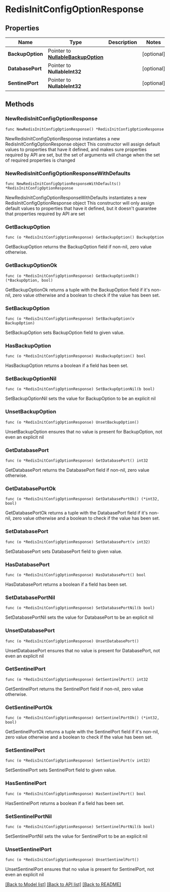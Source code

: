 # RedisInitConfigOptionResponse

## Properties

Name | Type | Description | Notes
------------ | ------------- | ------------- | -------------
**BackupOption** | Pointer to [**NullableBackupOption**](BackupOption.md) |  | [optional] 
**DatabasePort** | Pointer to **NullableInt32** |  | [optional] 
**SentinelPort** | Pointer to **NullableInt32** |  | [optional] 

## Methods

### NewRedisInitConfigOptionResponse

`func NewRedisInitConfigOptionResponse() *RedisInitConfigOptionResponse`

NewRedisInitConfigOptionResponse instantiates a new RedisInitConfigOptionResponse object
This constructor will assign default values to properties that have it defined,
and makes sure properties required by API are set, but the set of arguments
will change when the set of required properties is changed

### NewRedisInitConfigOptionResponseWithDefaults

`func NewRedisInitConfigOptionResponseWithDefaults() *RedisInitConfigOptionResponse`

NewRedisInitConfigOptionResponseWithDefaults instantiates a new RedisInitConfigOptionResponse object
This constructor will only assign default values to properties that have it defined,
but it doesn't guarantee that properties required by API are set

### GetBackupOption

`func (o *RedisInitConfigOptionResponse) GetBackupOption() BackupOption`

GetBackupOption returns the BackupOption field if non-nil, zero value otherwise.

### GetBackupOptionOk

`func (o *RedisInitConfigOptionResponse) GetBackupOptionOk() (*BackupOption, bool)`

GetBackupOptionOk returns a tuple with the BackupOption field if it's non-nil, zero value otherwise
and a boolean to check if the value has been set.

### SetBackupOption

`func (o *RedisInitConfigOptionResponse) SetBackupOption(v BackupOption)`

SetBackupOption sets BackupOption field to given value.

### HasBackupOption

`func (o *RedisInitConfigOptionResponse) HasBackupOption() bool`

HasBackupOption returns a boolean if a field has been set.

### SetBackupOptionNil

`func (o *RedisInitConfigOptionResponse) SetBackupOptionNil(b bool)`

 SetBackupOptionNil sets the value for BackupOption to be an explicit nil

### UnsetBackupOption
`func (o *RedisInitConfigOptionResponse) UnsetBackupOption()`

UnsetBackupOption ensures that no value is present for BackupOption, not even an explicit nil
### GetDatabasePort

`func (o *RedisInitConfigOptionResponse) GetDatabasePort() int32`

GetDatabasePort returns the DatabasePort field if non-nil, zero value otherwise.

### GetDatabasePortOk

`func (o *RedisInitConfigOptionResponse) GetDatabasePortOk() (*int32, bool)`

GetDatabasePortOk returns a tuple with the DatabasePort field if it's non-nil, zero value otherwise
and a boolean to check if the value has been set.

### SetDatabasePort

`func (o *RedisInitConfigOptionResponse) SetDatabasePort(v int32)`

SetDatabasePort sets DatabasePort field to given value.

### HasDatabasePort

`func (o *RedisInitConfigOptionResponse) HasDatabasePort() bool`

HasDatabasePort returns a boolean if a field has been set.

### SetDatabasePortNil

`func (o *RedisInitConfigOptionResponse) SetDatabasePortNil(b bool)`

 SetDatabasePortNil sets the value for DatabasePort to be an explicit nil

### UnsetDatabasePort
`func (o *RedisInitConfigOptionResponse) UnsetDatabasePort()`

UnsetDatabasePort ensures that no value is present for DatabasePort, not even an explicit nil
### GetSentinelPort

`func (o *RedisInitConfigOptionResponse) GetSentinelPort() int32`

GetSentinelPort returns the SentinelPort field if non-nil, zero value otherwise.

### GetSentinelPortOk

`func (o *RedisInitConfigOptionResponse) GetSentinelPortOk() (*int32, bool)`

GetSentinelPortOk returns a tuple with the SentinelPort field if it's non-nil, zero value otherwise
and a boolean to check if the value has been set.

### SetSentinelPort

`func (o *RedisInitConfigOptionResponse) SetSentinelPort(v int32)`

SetSentinelPort sets SentinelPort field to given value.

### HasSentinelPort

`func (o *RedisInitConfigOptionResponse) HasSentinelPort() bool`

HasSentinelPort returns a boolean if a field has been set.

### SetSentinelPortNil

`func (o *RedisInitConfigOptionResponse) SetSentinelPortNil(b bool)`

 SetSentinelPortNil sets the value for SentinelPort to be an explicit nil

### UnsetSentinelPort
`func (o *RedisInitConfigOptionResponse) UnsetSentinelPort()`

UnsetSentinelPort ensures that no value is present for SentinelPort, not even an explicit nil

[[Back to Model list]](../README.md#documentation-for-models) [[Back to API list]](../README.md#documentation-for-api-endpoints) [[Back to README]](../README.md)


